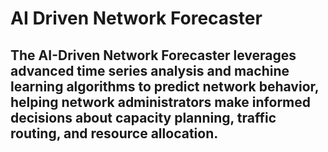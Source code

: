 # AI Driven Network Forecaster

## The AI-Driven Network Forecaster leverages advanced time series analysis and machine learning algorithms to predict network behavior, helping network administrators make informed decisions about capacity planning, traffic routing, and resource allocation.
